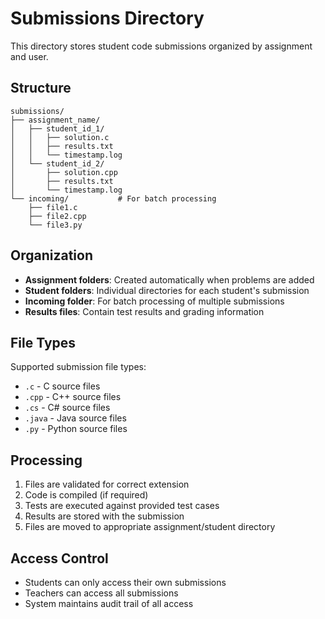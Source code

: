 # Submissions Directory

This directory stores student code submissions organized by assignment and user.

## Structure

```
submissions/
├── assignment_name/
│   ├── student_id_1/
│   │   ├── solution.c
│   │   ├── results.txt
│   │   └── timestamp.log
│   └── student_id_2/
│       ├── solution.cpp
│       ├── results.txt
│       └── timestamp.log
└── incoming/           # For batch processing
    ├── file1.c
    ├── file2.cpp
    └── file3.py
```

## Organization

- **Assignment folders**: Created automatically when problems are added
- **Student folders**: Individual directories for each student's submission
- **Incoming folder**: For batch processing of multiple submissions
- **Results files**: Contain test results and grading information

## File Types

Supported submission file types:
- `.c` - C source files
- `.cpp` - C++ source files  
- `.cs` - C# source files
- `.java` - Java source files
- `.py` - Python source files

## Processing

1. Files are validated for correct extension
2. Code is compiled (if required)
3. Tests are executed against provided test cases
4. Results are stored with the submission
5. Files are moved to appropriate assignment/student directory

## Access Control

- Students can only access their own submissions
- Teachers can access all submissions
- System maintains audit trail of all access
